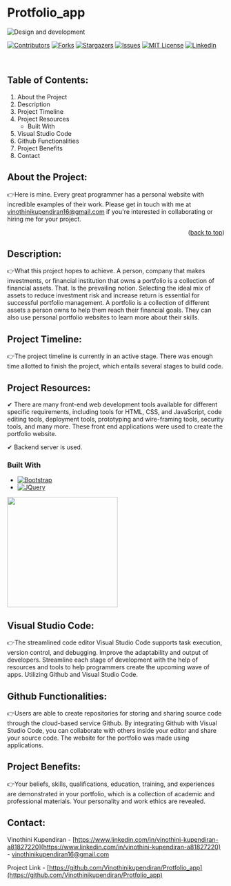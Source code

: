 # Protfolio_app
![Design and development](https://github.com/Vinothinikupendiran/Protfolio_app/blob/main/WhatsApp%20Image%202023-06-16%20at%203.23.54%20PM.jpeg)
<!-- PROJECT SHIELDS -->

[![Contributors][contributors-shield]][contributors-url]
[![Forks][forks-shield]][forks-url]
[![Stargazers][stars-shield]][stars-url]
[![Issues][issues-shield]][issues-url]
[![MIT License][license-shield]][license-url]
[![LinkedIn][linkedin-shield]][linkedin-url]

<!-- PROJECT LOGO -->
<br />
<p align="center">
  <a href="https://github.com/Vinothinikupendiran/Protfolio_app>
    <img src="./images/airplane.png" alt="Logo" width="80" height="80">
  </a>
</p>



<!-- TABLE OF CONTENTS -->
## Table of Contents:

1) About the Project
2) Description                
3) Project Timeline
4) Project Resources
    * Built With
5) Visual Studio Code
6) Github Functionalities
7) Project Benefits
8) Contact

## About the Project:

  👉Here is mine. Every great programmer has a personal website with incredible examples of their work. Please get in touch with me at vinothinikupendiran16@gmail.com if you're interested in collaborating or hiring me for your project.
                                                                      
   <p align="right">(<a href="#readme-top">back to top</a>)</p>

## Description:
  
  👉What this project hopes to achieve. A person, company that makes investments, or financial institution that owns a portfolio is a collection of financial assets. That. Is the prevailing notion. Selecting the ideal mix of assets to reduce investment risk and increase return is essential for successful portfolio management. A portfolio is a collection of different assets a person owns to help them reach their financial goals. They can also use personal portfolio websites to learn more about their skills.

## Project Timeline:
                    
  👉The project timeline is currently in an active stage. There was enough time allotted to finish the project, which entails several stages to build code.
                   
## Project Resources:

   ✔	There are many front-end web development tools available for different specific requirements, including tools for HTML, CSS, and JavaScript, code editing tools, deployment tools, prototyping and wire-framing tools, security tools, and many more. These front end applications were used to create the portfolio website.
                    
   ✔	Backend server is used.
                    
### Built With
                    
 * [![Bootstrap][Bootstrap.com]][Bootstrap-url]
* [![JQuery][JQuery.com]][JQuery-url]
             
<img src="https://www.gif-maniac.com/gifs/50/49785.gif" width="256"/>

## Visual Studio Code:
                    
👉The streamlined code editor Visual Studio Code supports task execution, version control, and debugging. Improve the adaptability and output of developers. Streamline each stage of development with the help of resources and tools to help programmers create the upcoming wave of apps. Utilizing Github and Visual Studio Code.

## Github Functionalities:
 
👉Users are able to create repositories for storing and sharing  source code through the cloud-based service Github. By integrating Github with Visual Studio Code, you can collaborate with others inside your editor and share your source code. The website for the portfolio was made using applications.

## Project Benefits:
                    
👉Your beliefs, skills, qualifications, education, training, and experiences are demonstrated in your portfolio, which is a collection of academic and professional materials. Your personality and work ethics are revealed.
                                                                   
## Contact:

Vinothini Kupendiran - [https://www.linkedin.com/in/vinothini-kupendiran-a81827220](https://www.linkedin.com/in/vinothini-kupendiran-a81827220) - vinothinikupendiran16@gmail.com

Project Link - [https://github.com/Vinothinikupendiran/Protfolio_app](https://github.com/Vinothinikupendiran/Protfolio_app)
                                                                   
<!-- PROJECT SHIELDS -->
[contributors-shield]: https://img.shields.io/github/contributors/Vinothinikupendiran/Protfolio_app.svg?style=for-the-badge
[contributors-url]: https://github.com/Vinothinikupendiran/Protfolio_app/graphs/contributors
[forks-shield]: https://img.shields.io/github/forks/Vinothinikupendiran/Protfolio_app.svg?style=for-the-badge
[forks-url]: https://github.com//Protfolio_app/network/members
[stars-shield]: https://img.shields.io/github/stars/Vinothinikupendiran/Protfolio_app.svg?style=for-the-badge
[stars-url]: https://github.com/Vinothinikupendiran/Protfolio_app/stargazers
[issues-shield]: https://img.shields.io/github/issues/Vinothinikupendiran/Protfolio_app.svg?style=for-the-badge
[issues-url]: https://github.com/Vinothinikupendiran/Protfolio_app/issues
[license-shield]: https://img.shields.io/github/license/Vinothinikupendiran/Protfolio_app?style=for-the-badge
[license-url]: https://github.com/Vinothinikupendiran/Protfolio_app/blob/main/LICENSE.txt
[linkedin-shield]: https://img.shields.io/badge/-LinkedIn-black.svg?style=for-the-badge&logo=linkedin&colorB=555
[Linkedin-url]:https://www.linkedin.com/in/vinothini-kupendiran-a81827220
[Bootstrap.com]: https://img.shields.io/badge/Bootstrap-563D7C?style=for-the-badge&logo=bootstrap&logoColor=white
[Bootstrap-url]: https://getbootstrap.com
[JQuery.com]: https://img.shields.io/badge/jQuery-0769AD?style=for-the-badge&logo=jquery&logoColor=white
[JQuery-url]: https://jquery.com 
